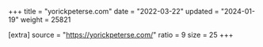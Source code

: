 +++
title = "yorickpeterse.com"
date = "2022-03-22"
updated = "2024-01-19"
weight = 25821

[extra]
source = "https://yorickpeterse.com/"
ratio = 9
size = 25
+++
